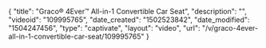 {
    "title": "Graco&reg; 4Ever&trade; All-in-1 Convertible Car Seat",
    "description": "",
    "videoid": "109995765",
    "date_created": "1502523842",
    "date_modified": "1504247456",
    "type": "captivate",
    "layout": "video",
    "url": "\/v\/graco-4ever-all-in-1-convertible-car-seat\/109995765"
}